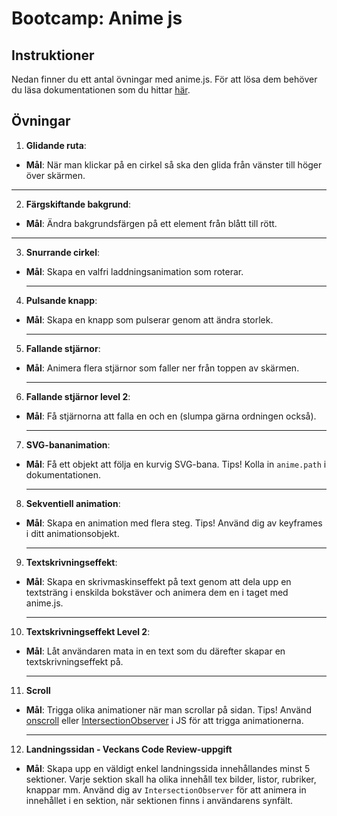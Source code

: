# Bootcamp: Anime js

## Instruktioner

Nedan finner du ett antal övningar med anime.js. För att lösa dem behöver du läsa dokumentationen som du hittar [här](https://animejs.com/documentation/).

## Övningar

1. **Glidande ruta**:
- **Mål**: När man klickar på en cirkel så ska den glida från vänster till höger över skärmen.

<hr>

2. **Färgskiftande bakgrund**:
- **Mål**: Ändra bakgrundsfärgen på ett element från blått till rött.

<hr>

3. **Snurrande cirkel**:
- **Mål**: Skapa en valfri laddningsanimation som roterar.

  <hr>

4. **Pulsande knapp**:
- **Mål**: Skapa en knapp som pulserar genom att ändra storlek.

  <hr>

5. **Fallande stjärnor**:
- **Mål**: Animera flera stjärnor som faller ner från toppen av skärmen.

  <hr>

6. **Fallande stjärnor level 2**:
- **Mål**: Få stjärnorna att falla en och en (slumpa gärna ordningen också).

  <hr>

7. **SVG-bananimation**:
- **Mål**: Få ett objekt att följa en kurvig SVG-bana. Tips! Kolla in `anime.path` i dokumentationen.

  <hr>

8. **Sekventiell animation**:
- **Mål**: Skapa en animation med flera steg. Tips! Använd dig av keyframes i ditt animationsobjekt.

  <hr>

9. **Textskrivningseffekt**:
- **Mål**: Skapa en skrivmaskinseffekt på text genom att dela upp en textsträng i enskilda bokstäver och animera dem en i taget med anime.js.

  <hr>

10. **Textskrivningseffekt Level 2**:
- **Mål**: Låt användaren mata in en text som du därefter skapar en textskrivningseffekt på.

  <hr>

11. **Scroll**
- **Mål**: Trigga olika animationer när man scrollar på sidan. Tips! Använd [onscroll](https://developer.mozilla.org/en-US/docs/Web/API/Element/scroll_event) eller [IntersectionObserver](https://developer.mozilla.org/en-US/docs/Web/API/Intersection_Observer_API) i JS för att trigga animationerna.
   
  <hr>

12. **Landningssidan - Veckans Code Review-uppgift**
- **Mål**: Skapa upp en väldigt enkel landningssida innehållandes minst 5 sektioner. Varje sektion skall ha olika innehåll tex bilder, listor, rubriker, knappar mm. Använd dig av ```IntersectionObserver``` för att animera in innehållet i en sektion, när sektionen finns i användarens synfält.
